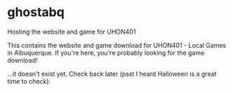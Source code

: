 # ghostabq
Hosting the website and game for UHON401

This contains the website and game download for UHON401 - Local Games in Albuquerque. If you're here, you're probably looking for the game download!

...it doesn't exist yet. Check back later (psst I heard Halloween is a great time to check).
